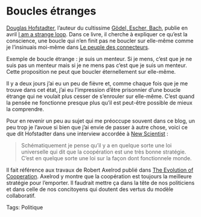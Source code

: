 # Boucles étranges

[Douglas Hofstadter](http://fr.wikipedia.org/wiki/Douglas_Hofstadter), l’auteur du cultissime [Gödel, Escher, Bach](http://www.amazon.fr/G%C3%B6del-Escher-Bach-Guirlande-Eternelle/dp/210005435X/ref=sr_1_1/402-5334915-1934535?ie=UTF8&s=books&qid=1175241347&sr=1-1), publie en avril [I am a strange loop](http://www.amazon.fr/Am-Strange-Loop-Douglas-Hofstadter/dp/0465030785/ref=pd_bbs_sr_1/402-5334915-1934535?ie=UTF8&s=english-books&qid=1175241048&sr=8-1). Dans ce livre, il cherche à expliquer ce qu’est la conscience, une boucle qui n’en finit pas ne boucler sur elle-même comme je l’insinuais moi-même dans [Le peuple des connecteurs](http://blog.tcrouzet.com/le-peuple-des-connecteurs/).

Exemple de boucle étrange : je suis un menteur. Si je mens, c’est que je ne suis pas un menteur mais si je ne mens pas c’est que je suis un menteur. Cette proposition ne peut que boucler éternellement sur elle-même.

Il y a deux jours j’ai eu un peu de fièvre et, comme chaque fois que je me trouve dans cet état, j’ai eu l’impression d’être prisonnier d’une boucle étrange qui ne voulait plus cesser de s’enrouler sur elle-même. C’est quand la pensée ne fonctionne presque plus qu’il est peut-être possible de mieux la comprendre.

Pour en revenir un peu au sujet qui me préoccupe souvent dans ce blog, un peu trop je l’avoue si bien que j’ai envie de passer à autre chose, voici ce que dit Hofstadter dans une interview accordée à [New Scientist](http://www.newscientist.com/channel/opinion/mg19325942.000-interview-in-the-end-we-are-all-part-of-one-another.html) :

> Schématiquement je pense qu’il y a en quelque sorte une loi universelle qui dit que la coopération est une très bonne stratégie. C’est en quelque sorte une loi sur la façon dont fonctionnele monde.

Il fait référence aux travaux de Robert Axelrod publié dans [The Evolution of Cooperation](http://www.amazon.fr/Evolution-Cooperation-Robert-Axelrod/dp/0465005640/ref=sr_1_1/402-5334915-1934535?ie=UTF8&s=english-books&qid=1175241810&sr=1-1). Axelrod y montre que la coopération est toujours la meilleure stratégie pour l’emporter. Il faudrait mettre ça dans la tête de nos politiciens et dans celle de nos concitoyens qui doutent des vertus du modèle collaboratif.

Tags: Politique